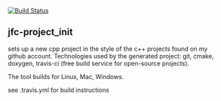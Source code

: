 [![Build Status](https://travis-ci.org/jfcameron/jfc-project_init.svg?branch=master)](https://travis-ci.org/jfcameron/jfc-project_init)

## jfc-project_init

sets up a new cpp project in the style of the c++ projects found on my github account.
Technologies used by the generated project: git, cmake, doxygen, travis-ci (free build service for open-source projects).

The tool builds for Linux, Mac, Windows. 

see .travis.yml for build instructions
